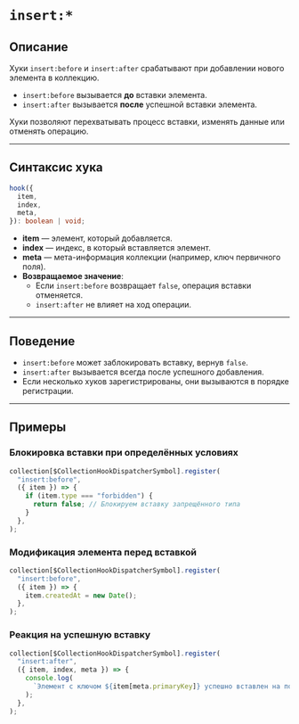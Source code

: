 # `insert:*`

## Описание

Хуки `insert:before` и `insert:after` срабатывают при добавлении нового элемента в коллекцию.

- `insert:before` вызывается **до** вставки элемента.
- `insert:after` вызывается **после** успешной вставки элемента.

Хуки позволяют перехватывать процесс вставки, изменять данные или отменять операцию.

---

## Синтаксис хука

```ts
hook({
  item,
  index,
  meta,
}): boolean | void;
```

- **item** — элемент, который добавляется.
- **index** — индекс, в который вставляется элемент.
- **meta** — мета-информация коллекции (например, ключ первичного поля).
- **Возвращаемое значение**:
  - Если `insert:before` возвращает `false`, операция вставки отменяется.
  - `insert:after` не влияет на ход операции.

---

## Поведение

- `insert:before` может заблокировать вставку, вернув `false`.
- `insert:after` вызывается всегда после успешного добавления.
- Если несколько хуков зарегистрированы, они вызываются в порядке регистрации.

---

## Примеры

### Блокировка вставки при определённых условиях

```ts
collection[$CollectionHookDispatcherSymbol].register(
  "insert:before",
  ({ item }) => {
    if (item.type === "forbidden") {
      return false; // Блокируем вставку запрещённого типа
    }
  },
);
```

### Модификация элемента перед вставкой

```ts
collection[$CollectionHookDispatcherSymbol].register(
  "insert:before",
  ({ item }) => {
    item.createdAt = new Date();
  },
);
```

### Реакция на успешную вставку

```ts
collection[$CollectionHookDispatcherSymbol].register(
  "insert:after",
  ({ item, index, meta }) => {
    console.log(
      `Элемент с ключом ${item[meta.primaryKey]} успешно вставлен на позицию ${index}`,
    );
  },
);
```

